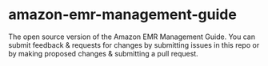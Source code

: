 # amazon-emr-management-guide
The open source version of the Amazon EMR Management Guide. You can submit feedback &amp; requests for changes by submitting issues in this repo or by making proposed changes &amp; submitting a pull request.
